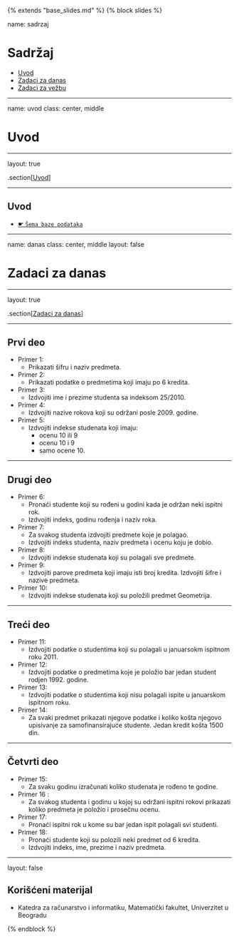 {% extends "base_slides.md" %}
{% block slides %}

name: sadrzaj

# Sadržaj

- [Uvod](#uvod)
- [Zadaci za danas](#danas)
- [Zadaci za vežbu](#vezba)

---
name: uvod 
class: center, middle

# Uvod

---
layout: true

.section[[Uvod](#sadrzaj)]

---

## Uvod 

- <a target="_blank" rel="noopener noreferrer" href="../db/sema.html"> ☛ `Šema baze podataka`</a>

---
name: danas 
class: center, middle
layout: false

# Zadaci za danas

---
layout: true

.section[[Zadaci za danas](#sadrzaj)]

---

## Prvi deo
            
- Primer 1: 
    - Prikazati šifru i naziv predmeta.
- Primer 2: 
    - Prikazati podatke o predmetima koji imaju po 6 kredita.
- Primer 3: 
    - Izdvojiti ime i prezime studenta sa indeksom 25/2010.
- Primer 4: 
    - Izdvojiti nazive rokova koji su održani posle 2009. godine.
- Primer 5: 
    - Izdvojiti indekse studenata koji imaju:
        - ocenu 10 ili 9
        - ocenu 10 i 9
        - samo ocene 10.
---

## Drugi deo

- Primer 6: 
    - Pronaći studente koji su rođeni u godini kada je održan neki ispitni rok.
    - Izdvojiti indeks, godinu rođenja i naziv roka.
- Primer 7: 
    - Za svakog studenta izdvojiti predmete koje je polagao. 
    - Izdvojiti indeks studenta, naziv predmeta i ocenu koju je dobio.
- Primer 8: 
    - Izdvojiti indekse studenata koji su polagali sve predmete.
- Primer 9: 
    - Izdvojiti parove predmeta koji imaju isti broj kredita. Izdvojiti šifre i nazive predmeta.
- Primer 10: 
    - Izdvojiti indekse studenata koji su položili predmet Geometrija.

---

## Treći deo

- Primer 11: 
    - Izdvojiti podatke o studentima koji su polagali u januarsokm ispitnom roku 2011.
- Primer 12: 
    - Izdvojiti podatke o predmetima koje je položio bar jedan student rodjen 1992. godine.
- Primer 13: 
    - Izdvojiti podatke o studentima koji nisu polagali ispite u januarskom ispitnom roku.
- Primer 14: 
    - Za svaki predmet prikazati njegove podatke i koliko košta njegovo upisivanje za samofinansirajuće studente. Jedan kredit košta 1500 din.

---
## Četvrti deo

- Primer 15: 
    - Za svaku godinu izračunati koliko studenata je rođeno te godine.
- Primer 16 : 
    - Za svakog studenta i godinu u kojoj su održani ispitni rokovi prikazati koliko predmeta je položio i prosečnu ocenu.
- Primer 17: 
    - Pronaći ispitni rok u kome su bar jedan ispit polagali svi studenti.
- Primer 18: 
    - Pronaći studente koji su polozili neki predmet od 6 kredita. 
    - Izdvojiti indeks, ime, prezime i naziv predmeta.

---

layout: false

## Korišćeni materijal

- Katedra za računarstvo i informatiku, Matematički fakultet, Univerzitet u Beogradu


{% endblock %}